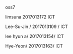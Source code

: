 oss7

limsuna 2017013172 ICT

Lee-Su-Jin / 2017013109 / ICT

lee hyun a/ 2017013154/ ICT

Hye-Yeon/ 2017013163/ ICT
